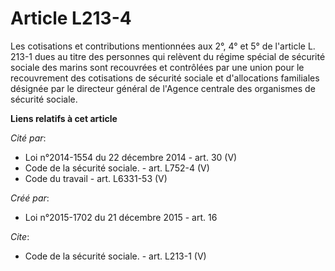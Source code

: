 # Article L213-4

Les cotisations et contributions mentionnées aux 2°, 4° et 5° de l'article L. 213-1 dues au titre des personnes qui relèvent
du régime spécial de sécurité sociale des marins sont recouvrées et contrôlées par une union pour le recouvrement des
cotisations de sécurité sociale et d'allocations familiales désignée par le directeur général de l'Agence centrale des
organismes de sécurité sociale.

**Liens relatifs à cet article**

_Cité par_:

  - Loi n°2014-1554 du 22 décembre 2014 - art. 30 (V)
  - Code de la sécurité sociale. - art. L752-4 (V)
  - Code du travail - art. L6331-53 (V)

_Créé par_:

  - Loi n°2015-1702 du 21 décembre 2015 - art. 16

_Cite_:

  - Code de la sécurité sociale. - art. L213-1 (V)
